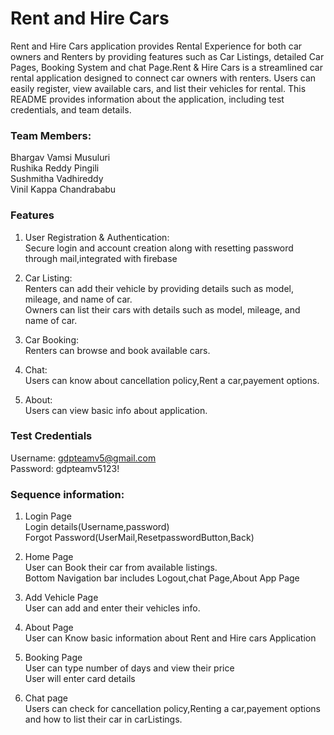 # Rent and Hire Cars
  Rent and Hire Cars application provides Rental Experience for both car owners and Renters by providing features such as Car Listings, detailed Car Pages, Booking System and chat       Page.Rent & Hire Cars is a streamlined car rental application designed to connect car owners with renters. Users can easily register, view available cars, and list their vehicles      for rental. This README provides information about the application, including test credentials, and team details.

### Team Members:
  Bhargav Vamsi Musuluri<br>
  Rushika Reddy Pingili<br>
  Sushmitha Vadhireddy<br>
  Vinil Kappa Chandrababu

### Features
1. User Registration & Authentication:<br>
   Secure login and account creation along with resetting password through mail,integrated with firebase <br>
  
2. Car Listing:<br>
   Renters can add their vehicle by providing details such as model, mileage, and name of car.<br>
   Owners can list their cars with details such as model, mileage, and name of car.<br>
   
3. Car Booking:<br>
   Renters can browse and book available cars.<br>
   
4. Chat:<br>
   Users can know about cancellation policy,Rent a car,payement options.<br>
   
5. About:<br>
   Users can view basic info about application.<br>


### Test Credentials
  Username: gdpteamv5@gmail.com<br>
  Password: gdpteamv5123!

### Sequence information:
1. Login Page<br>
   Login details(Username,password)<br>
   Forgot Password(UserMail,ResetpasswordButton,Back)<br>
   
2. Home Page<br>
   User can Book their car from available listings.<br>
   Bottom Navigation bar includes Logout,chat Page,About App Page<br>
   
3. Add Vehicle Page<br>
   User can add and enter their vehicles info.<br>

4. About Page<br>
   User can Know basic information about Rent and Hire cars Application<br>
   
5. Booking Page<br>
   User can type number of days and view their price<br>
   User will enter card details<br>
   
6. Chat page<br>
   Users can check for cancellation policy,Renting a car,payement options and how to list their car in carListings.<br>
   


